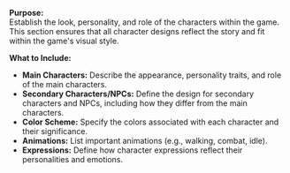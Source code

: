 **Purpose:**  
Establish the look, personality, and role of the characters within the game. This section ensures that all character designs reflect the story and fit within the game's visual style.

**What to Include:**

- **Main Characters:** Describe the appearance, personality traits, and role of the main characters.
- **Secondary Characters/NPCs:** Define the design for secondary characters and NPCs, including how they differ from the main characters.
- **Color Scheme:** Specify the colors associated with each character and their significance.
- **Animations:** List important animations (e.g., walking, combat, idle).
- **Expressions:** Define how character expressions reflect their personalities and emotions.